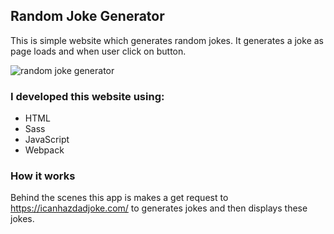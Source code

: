 ## Random Joke Generator
 This is simple website which generates random jokes. It generates a joke as page loads and when user click on button.

![random joke generator](https://user-images.githubusercontent.com/111128880/221715028-1321cd03-24fc-4909-9f63-94448024510d.png)

### I developed this website using:
+  HTML
+  Sass
+  JavaScript
+  Webpack

### How it works
Behind the scenes this app is makes a get request to https://icanhazdadjoke.com/ to generates jokes and then displays these jokes.

